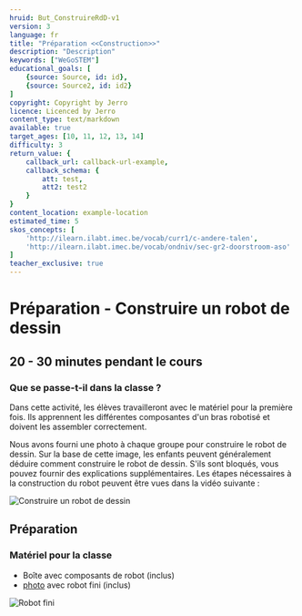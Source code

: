 ```yaml
---
hruid: But_ConstruireRdD-v1
version: 3
language: fr
title: "Préparation <<Construction>>"
description: "Description"
keywords: ["WeGoSTEM"]
educational_goals: [
    {source: Source, id: id}, 
    {source: Source2, id: id2}
]
copyright: Copyright by Jerro
licence: Licenced by Jerro
content_type: text/markdown
available: true
target_ages: [10, 11, 12, 13, 14]
difficulty: 3
return_value: {
    callback_url: callback-url-example,
    callback_schema: {
        att: test,
        att2: test2
    }
}
content_location: example-location
estimated_time: 5
skos_concepts: [
    'http://ilearn.ilabt.imec.be/vocab/curr1/c-andere-talen', 
    'http://ilearn.ilabt.imec.be/vocab/ondniv/sec-gr2-doorstroom-aso'
]
teacher_exclusive: true
---
```


# Préparation - Construire un robot de dessin
## 20 - 30 minutes pendant le cours

### Que se passe-t-il dans la classe ?
Dans cette activité, les élèves travailleront avec le matériel pour la première fois. Ils apprennent les différentes composantes d'un bras robotisé et doivent les assembler correctement.

Nous avons fourni une photo à chaque groupe pour construire le robot de dessin. Sur la base de cette image, les enfants peuvent généralement déduire comment construire le robot de dessin. S'ils sont bloqués, vous pouvez fournir des explications supplémentaires. Les étapes nécessaires à la construction du robot peuvent être vues dans la vidéo suivante :

![Construire un robot de dessin](@youtube/https://www.youtube.com/embed/BilJBKQ4V0Y "Construire un robot de dessin")

## Préparation
### Matériel pour la classe

* Boîte avec composants de robot (inclus)
* [photo](images/Example.pdf "robot fini") avec robot fini (inclus)


![](images/Sample.PNG "Robot fini")